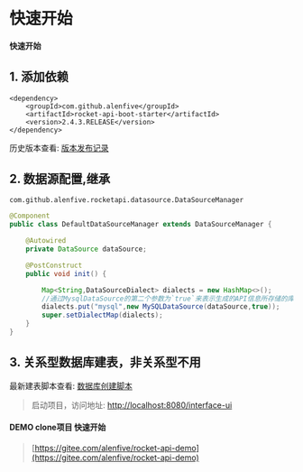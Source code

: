 # 快速开始

#### 快速开始

## 1. 添加依赖 

```
<dependency>
    <groupId>com.github.alenfive</groupId>
    <artifactId>rocket-api-boot-starter</artifactId>
    <version>2.4.3.RELEASE</version>
</dependency>
```

历史版本查看: [版本发布记录](ban-ben-fa-bu-ji-lu/)

## 2. 数据源配置,继承

`com.github.alenfive.rocketapi.datasource.DataSourceManager`

```java
@Component
public class DefaultDataSourceManager extends DataSourceManager {

    @Autowired
    private DataSource dataSource;

    @PostConstruct
    public void init() {

        Map<String,DataSourceDialect> dialects = new HashMap<>();
        //通过MysqlDataSource的第二个参数为`true`来表示生成的API信息所存储的库，有且仅有一个为true
        dialects.put("mysql",new MySQLDataSource(dataSource,true));
        super.setDialectMap(dialects);
    }
}
```

## 3. 关系型数据库建表，非关系型不用

最新建表脚本查看: [数据库创建脚本](shu-ju-ku-chuang-jian-jiao-ben/)

> 启动项目，访问地址: [http://localhost:8080/interface-ui](http://localhost:8080/interface-ui)

#### DEMO clone项目 快速开始

> [https://gitee.com/alenfive/rocket-api-demo](https://gitee.com/alenfive/rocket-api-demo)
